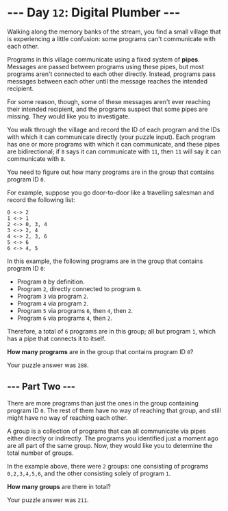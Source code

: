 # --- Day `12`: Digital Plumber ---

Walking along the memory banks of the stream, you find a small village that is
experiencing a little confusion: some programs can't communicate with each
other.

Programs in this village communicate using a fixed system of **pipes**.
Messages are passed between programs using these pipes, but most programs
aren't connected to each other directly. Instead, programs pass messages
between each other until the message reaches the intended recipient.

For some reason, though, some of these messages aren't ever reaching their
intended recipient, and the programs suspect that some pipes are missing. They
would like you to investigate.

You walk through the village and record the ID of each program and the IDs with
which it can communicate directly (your puzzle input). Each program has one or
more programs with which it can communicate, and these pipes are bidirectional;
if `8` says it can communicate with `11`, then `11` will say it can communicate with
`8`.

You need to figure out how many programs are in the group that contains program
ID `0`.

For example, suppose you go door-to-door like a travelling salesman and record
the following list:

```
0 <-> 2
1 <-> 1
2 <-> 0, 3, 4
3 <-> 2, 4
4 <-> 2, 3, 6
5 <-> 6
6 <-> 4, 5
```

In this example, the following programs are in the group that contains program ID `0`:

* Program `0` by definition.
* Program `2`, directly connected to program `0`.
* Program `3` via program `2`.
* Program `4` via program `2`.
* Program `5` via programs `6`, then `4`, then `2`.
* Program `6` via programs `4`, then `2`.

Therefore, a total of `6` programs are in this group; all but program `1`, which
has a pipe that connects it to itself.

**How many programs** are in the group that contains program ID `0`?

Your puzzle answer was `288`.

## --- Part Two ---

There are more programs than just the ones in the group containing program ID
`0`. The rest of them have no way of reaching that group, and still might have no
way of reaching each other.

A group is a collection of programs that can all communicate via pipes either
directly or indirectly. The programs you identified just a moment ago are all
part of the same group. Now, they would like you to determine the total number
of groups.

In the example above, there were `2` groups: one consisting of programs
`0,2,3,4,5,6`, and the other consisting solely of program `1`.

**How many groups** are there in total?

Your puzzle answer was `211`.
